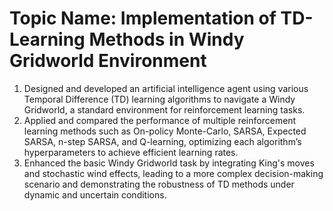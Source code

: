 
# Topic Name: Implementation of TD-Learning Methods in Windy Gridworld Environment

1. Designed and developed an artificial intelligence agent using various Temporal Difference (TD) learning algorithms to navigate a Windy Gridworld,
   a standard environment for reinforcement learning tasks.
2. Applied and compared the performance of multiple reinforcement learning methods such as On-policy Monte-Carlo, SARSA, Expected SARSA, n-step SARSA,
   and Q-learning, optimizing each algorithm’s hyperparameters to achieve efficient learning rates.
3. Enhanced the basic Windy Gridworld task by integrating King's moves and stochastic wind effects, leading to a more complex decision-making
   scenario and demonstrating the robustness of TD methods under dynamic and uncertain conditions.




